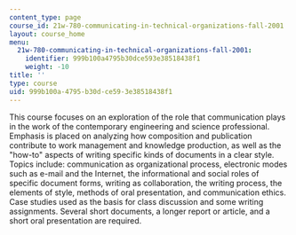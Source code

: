 ```yaml
---
content_type: page
course_id: 21w-780-communicating-in-technical-organizations-fall-2001
layout: course_home
menu:
  21w-780-communicating-in-technical-organizations-fall-2001:
    identifier: 999b100a4795b30dce593e38518438f1
    weight: -10
title: ''
type: course
uid: 999b100a-4795-b30d-ce59-3e38518438f1
---
```

This course focuses on an exploration of the role that communication plays in the work of the contemporary engineering and science professional. Emphasis is placed on analyzing how composition and publication contribute to work management and knowledge production, as well as the "how-to" aspects of writing specific kinds of documents in a clear style. Topics include: communication as organizational process, electronic modes such as e-mail and the Internet, the informational and social roles of specific document forms, writing as collaboration, the writing process, the elements of style, methods of oral presentation, and communication ethics. Case studies used as the basis for class discussion and some writing assignments. Several short documents, a longer report or article, and a short oral presentation are required.
